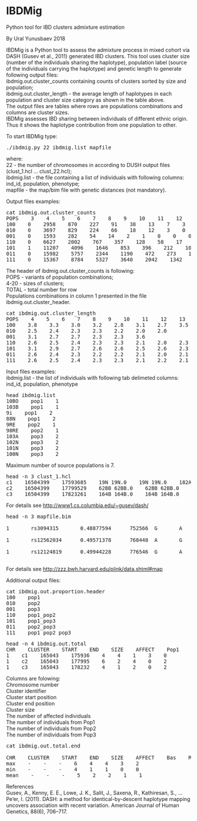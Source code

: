 # IBDMig
Python tool for IBD clusters admixture estimation

By Ural Yunusbaev 2018

IBDMig is a Python tool to assess the admixture process in mixed cohort via DASH (Gusev et al., 2011) generated IBD clusters. This tool uses  cluster size (number of the individuals sharing the haplotype), population label (source of the individuals carrying the haplotype) and genetic length to generate following output files:<br>
ibdmig.out.cluster_counts containing counts of clusters sorted by size and population;<br>
ibdmig.out.cluster_length - the average length of haplotypes in each population and cluster size category as shown in the table above.<br>
The output files are tables where rows are populations combinations and columns are cluster sizes.<br>
IBDMig assesses IBD sharing between individuals of different ethnic origin. Thus it shows the haplotype contribution from one population to other.

To start IBDMig type:
<pre>./ibdmig.py 22 ibdmig.list mapfile</pre>
where:<br>
22 - the number of chromosomes in according to DUSH output files (clust_1.hcl ... clust_22.hcl);<br>
ibdmig.list - the file containing a list of individuals with following columns: ind_id, population, phenotype;<br>
mapfile - the map/bim file with genetic distances (not mandatory).<br>

Output files examples:
<pre>
cat ibdmig.out.cluster_counts
POPS    3    4    5    6    7    8    9    10    11    12    13    14    15    16    17    20    TOTAL
100    0    2958    870    227    91    38    13    7    3    0    0    1    0    0    0    0    4208
010    0    3697    829    224    66    18    12    3    0    0    0    0    0    0    0    0    4849
001    0    1593    282    54    14    2    1    0    0    0    0    0    0    0    0    0    1946
110    0    6627    2002    767    357    128    58    17    5    1    0    0    0    0    0    0    9962
101    1    11207    4096    1646    853    396    212    104    33    25    14    4    0    1    0    0    18592
011    0    15982    5757    2344    1190    472    273    108    29    11    6    2    1    0    0    0    26175
111    0    15367    8784    5327    3640    2042    1342    745    346    158    74    39    11    2    1    1    37879
</pre>
The header of ibdmig.out.cluster_counts is following: <br>
POPS - variants of population combinations;<br>
4-20 - sizes of clusters;<br>
TOTAL - total number for row<br>
Populations combinations in column 1 presented in the file ibdmig.out.cluster_header.<br>

<pre>
cat ibdmig.out.cluster_length
POPS    4    5    6    7    8    9    10    11    12    13    14    15    16    17    20    TOTAL
100    3.8    3.3    3.0    3.2    2.8    3.1    2.7    3.5            3.3                    3.6
010    2.5    2.4    2.3    2.3    2.2    2.0    2.0                                    2.5
001    3.1    2.7    2.7    2.3    2.3    3.6                                        3.0
110    2.6    2.5    2.4    2.3    2.3    2.1    2.0    2.3    2.0                            2.5
101    3.1    2.9    2.7    2.6    2.6    2.5    2.6    2.3    2.4    2.3    2.6        2.3            3.0
011    2.6    2.4    2.3    2.2    2.2    2.1    2.0    2.1    2.0    2.0    2.3    2.0                2.5
111    2.6    2.5    2.4    2.3    2.3    2.1    2.2    2.1    2.0    2.1    2.0    1.8    2.1    2.0    2.1    2.5
</pre>

Input files examples:<br>
ibdmig.list - the list of individuals with following tab delimeted columns: ind_id, population, phenotype<br>
<pre>
head ibdmig.list
10BO    pop1    1
103B    pop1    1
9i    pop1    2
88N    pop1    2
9RE    pop2    1
98RE    pop2    1
103A    pop3    2
102N    pop3    2
101N    pop3    2
100N    pop3    2
</pre>
Maximum number of source populations is 7.

<pre>
head -n 3 clust_1.hcl
c1    16504399    17593685    19N 19N.0    19N 19N.0    182A 182A.0    182A 182A.0    66i 66i.1    66i 66i.1    153A 153A.1    153A 153A.1
c2    16504399    17799529    62BB 62BB.0    62BB 62BB.0    55k 55k.0    55k 55k.0    190k 190k.0    190k 190k.0    51A 51A.1    51A 51A.1
c3    16504399    17823261    164B 164B.0    164B 164B.0    38BO 38BO.1    38BO 38BO.1    36i 36i.1    36i 36i.1    100k 100k.1    100k 100k.1
</pre>
For details see http://www1.cs.columbia.edu/~gusev/dash/

<pre>
head -n 3 mapfile.bim<br>
1       rs3094315       0.48877594      752566  G       A<br>
1       rs12562034      0.49571378      768448  A       G<br>
1       rs12124819      0.49944228      776546  G       A<br>
</pre>
For details see http://zzz.bwh.harvard.edu/plink/data.shtml#map

Additional output files:

<pre>
cat ibdmig.out.proportion.header
100    pop1
010    pop2
001    pop3
110    pop1_pop2
101    pop1_pop3
011    pop2_pop3
111    pop1_pop2_pop3
</pre>

<pre>
head -n 4 ibdmig.out.total
CHR    CLUSTER    START    END    SIZE    AFFECT    Pop1    Pop2    Pop3
1    c1    165043    175936    4    4    1    3    0
1    c2    165043    177995    6    2    4    0    2
1    c3    165043    178232    4    1    2    0    2
</pre>
Columns are folowing:<br>
Chromosome number<br>
Cluster identifier<br>
Cluster start position<br>
Cluster end position<br>
Cluster size<br>
The number of affected individuals<br>
The number of individuals from Pop1<br>
The number of individuals from Pop2<br>
The number of individuals from Pop3<br>

<pre>
cat ibdmig.out.total.end<br>
CHR    CLUSTER    START    END    SIZE    AFFECT    Bas    Rus    Tat
max    -    -    -    6    4    4    3    2
min    -    -    -    4    1    1    0    0
mean    -    -    -    5    2    2    1    1
</pre>

References<br>
Gusev, A., Kenny, E. E., Lowe, J. K., Salit, J., Saxena, R., Kathiresan, S., … Pe’er, I. (2011). DASH: a method for identical-by-descent haplotype mapping uncovers association with recent variation. American Journal of Human Genetics, 88(6), 706–717.
